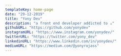 ```yaml
---
templateKey: home-page
date: "29-12-2019"
title: "Yony Dev"
description: "a front end developer addicted to ☕️"
githubURL: "https://github.com/yonydev"
instagramURL: "https://www.instagram.com/yonydev/"
twitterURL: "https://twitter.com/yony_dev"
linkedinURL: "https://www.linkedin.com/in/yonydev/"
mediumURL: "https://medium.com/@yonyrojass"
---
```

